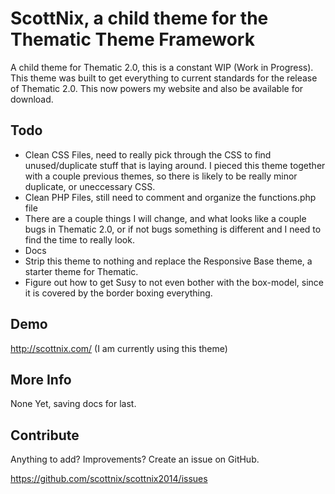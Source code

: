 ScottNix, a child theme for the Thematic Theme Framework
===============

A child theme for Thematic 2.0, this is a constant WIP (Work in Progress). This theme was built to get everything to current standards for the release of Thematic 2.0. This now powers my website and also be available for download.


Todo
-------------

* Clean CSS Files, need to really pick through the CSS to find unused/duplicate stuff that is laying around. I pieced this theme together with a couple previous themes, so there is likely to be really minor duplicate, or uneccessary CSS.
* Clean PHP Files, still need to comment and organize the functions.php file
* There are a couple things I will change, and what looks like a couple bugs in Thematic 2.0, or if not bugs something is different and I need to find the time to really look.
* Docs
* Strip this theme to nothing and replace the Responsive Base theme, a starter theme for Thematic.
* Figure out how to get Susy to not even bother with the box-model, since it is covered by the border boxing everything.

Demo
-------------

http://scottnix.com/ (I am currently using this theme)

More Info
-------------

None Yet, saving docs for last.

Contribute
--------------

Anything to add? Improvements? Create an issue on GitHub.

https://github.com/scottnix/scottnix2014/issues